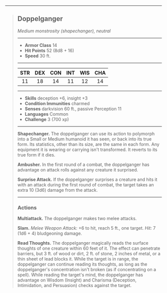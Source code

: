 ***
> ## Doppelganger
> *Medium monstrosity (shapechanger), neutral*
> 
> ***
> 
> - **Armor Class** 14
> - **Hit Points** 52 (8d8 + 16)
> - **Speed** 30 ft.
> 
> ***
> 
> |STR|DEX|CON|INT|WIS|CHA|
> |:---:|:---:|:---:|:---:|:---:|:---:|
> |11|18|14|11|12|14|
> 
> ***
> 
> - **Skills** deception +6, insight +3
> - **Condition Immunities** charmed
> - **Senses** darkvision 60 ft., passive Perception 11
> - **Languages** Common
> - **Challenge** 3 (700 xp)
> 
> ***
> 
> **Shapechanger.** The doppelganger can use its action to polymorph into a Small or Medium humanoid it has seen, or back into its true form. Its statistics, other than its size, are the same in each form. Any equipment it is wearing or carrying isn't transformed. It reverts to its true form if it dies.
> 
> **Ambusher.** In the first round of a combat, the doppelganger has advantage on attack rolls against any creature it surprised.
> 
> **Surprise Attack.** If the doppelganger surprises a creature and hits it with an attack during the first round of combat, the target takes an extra 10 (3d6) damage from the attack.
> 
> ***
> 
> ### Actions
> **Multiattack.** The doppelganger makes two melee attacks.
> 
> **Slam.** *Melee Weapon Attack:* +6 to hit, reach 5 ft., one target. *Hit:* 7 (1d6 + 4) bludgeoning damage.
> 
> **Read Thoughts.** The doppelganger magically reads the surface thoughts of one creature within 60 feet of it. The effect can penetrate barriers, but 3 ft. of wood or dirt, 2 ft. of stone, 2 inches of metal, or a thin sheet of lead blocks it. While the target is in range, the doppelganger can continue reading its thoughts, as long as the doppelganger's concentration isn't broken (as if concentrating on a spell). While reading the target's mind, the doppelganger has advantage on Wisdom (Insight) and Charisma (Deception, Intimidation, and Persuasion) checks against the target.